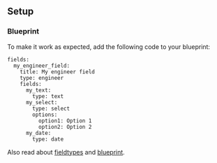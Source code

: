 ## Setup

### Blueprint

To make it work as expected, add the following code to your blueprint:

```text
fields:
  my_engineer_field:
    title: My engineer field
    type: engineer
    fields:
      my_text:
        type: text
      my_select:
        type: select
        options:
          option1: Option 1
          option2: Option 2
      my_date:
        type: date
```

Also read about [fieldtypes](fieldtypes) and [blueprint](blueprint).